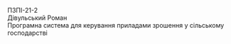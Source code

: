 ПЗПІ-21-2  
Дівульський Роман  
Програмна система для керування приладами зрошення у сільському господарстві  
